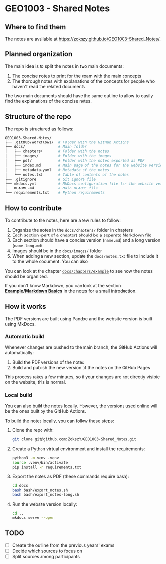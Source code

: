 # GEO1003 - Shared Notes

## Where to find them

The notes are available at <https://zokszy.github.io/GEO1003-Shared_Notes/>.

## Planned organization

The main idea is to split the notes in two main documents:

1. The concise notes to print for the exam with the main concepts
2. The thorough notes with explanations of the concepts for people who haven't read the related documents

The two main documents should have the same outline to allow to easily find the explanations of the concise notes.

## Structure of the repo

The repo is structured as follows:

```bash
GEO1003-Shared-Notes/
├── .github/workflows/  # Folder with the GitHub Actions
├── docs/               # Main folder
│   ├── chapters/       # Folder with the notes
│   ├── images/         # Folder with the images
│   ├── pdf/            # Folder with the notes exported as PDF
│   ├── index.md        # Main page of the notes for the website version
│   ├── metadata.yaml   # Metadata of the notes
│   └── notes.txt       # Table of contents of the notes
├── .gitignore          # Git ignore file
├── mkdocs.yml          # MkDocs configuration file for the website version
├── README.md           # Main README file
└── requirements.txt    # Python requirements
```

## How to contribute

To contribute to the notes, here are a few rules to follow:

1. Organize the notes in the `docs/chapters/` folder in chapters
2. Each section (part of a chapter) should be a separate Markdown file
3. Each section should have a concise version (`name.md`) and a long version (`name-long.md`)
4. Images should be in the `docs/images/` folder
5. When adding a new section, update the `docs/notes.txt` file to include it to the whole document. You can also

You can look at the chapter [`docs/chapters/example`](docs/chapters/example) to see how the notes should be organized.

If you don't know Markdown, you can look at the section [**Example/Markdown Basics**](https://zokszy.github.io/GEO1003-Shared_Notes/chapters/example/markdown_basics/) in the notes for a small introduction.

## How it works

The PDF versions are built using Pandoc and the website version is built using MkDocs.

### Automatic build

Whenever changes are pushed to the main branch, the GitHub Actions will automatically:

1. Build the PDF versions of the notes
2. Build and publish the new version of the notes on the GitHub Pages

This process takes a few minutes, so if your changes are not directly visible on the website, this is normal.

### Local build

You can also build the notes locally. However, the versions used online will be the ones built by the GitHub Actions.

To build the notes locally, you can follow these steps:

1. Clone the repo with:

    ```bash
    git clone git@github.com:ZokszY/GEO1003-Shared_Notes.git
    ```

2. Create a Python virtual environment and install the requirements:

    ```bash
    python3 -m venv .venv
    source .venv/bin/activate
    pip install -r requirements.txt
    ```

3. Export the notes as PDF (these commands require bash):

    ```bash
    cd docs
    bash bash/export_notes.sh
    bash bash/export_notes-long.sh
    ```

4. Run the website version locally:

    ```bash
    cd ..
    mkdocs serve --open
    ```

## TODO

- [ ] Create the outline from the previous years' exams
- [ ] Decide which sources to focus on
- [ ] Split sources among participants
